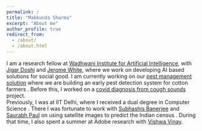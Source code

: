 ```yaml
---
permalink: /
title: "Makkunda Sharma"
excerpt: "About me"
author_profile: true
redirect_from: 
  - /about/
  - /about.html
---
```

I am a research fellow at <a href="https://www.wadhwaniai.org/">Wadhwani Institute for Artificial Intelligence</a>, with <a href="https://www.wadhwaniai.org/team/jigar-doshi/">Jigar Doshi</a> and <a href="https://www.wadhwaniai.org/team/jerome-white/">Jerome White</a>, where we work on developing AI based solutions for social good. I am currently working on our <a href="https://www.wadhwaniai.org/programs/pest-management/">pest management solution</a> where we are building an early pest detection system for cotton farmers . Before this, I worked on a <a href="https://www.wadhwaniai.org/programs/cough-against-covid/">covid diagnosis from cough sounds</a> project.  
Previously, I was at IIT Delhi, where I received a dual degree in Computer Science . There I was fortunate to work with <a href="https://www.cse.iitd.ac.in/~suban/">Subhashis Banerjee</a> and <a href="https://web.iitd.ac.in/~sbpaul/">Saurabh Paul</a> on using satellite images to predict the Indian census . During that time, I also spent a summer at Adobe research with <a href="https://research.adobe.com/person/vishwa-vinay/">Vishwa Vinay</a>.
